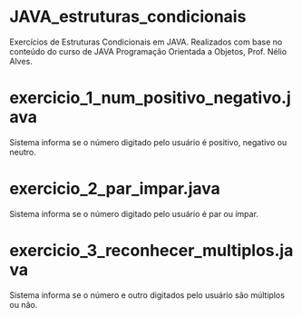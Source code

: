 # JAVA_estruturas_condicionais
Exercícios de Estruturas Condicionais em JAVA. Realizados com base no conteúdo do curso de JAVA Programação Orientada a Objetos, Prof. Nélio Alves.

# exercicio_1_num_positivo_negativo.java
Sistema informa se o número digitado pelo usuário é positivo, negativo ou neutro.

# exercicio_2_par_impar.java
Sistema informa se o número digitado pelo usuário é par ou ímpar.

# exercicio_3_reconhecer_multiplos.java
Sistema informa se o número e outro digitados pelo usuário são múltiplos ou não.
